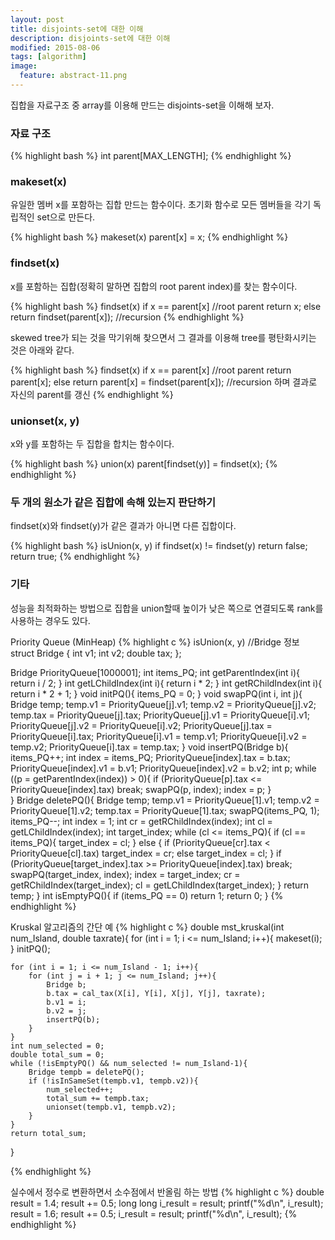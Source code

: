 ```yaml
---
layout: post
title: disjoints-set에 대한 이해 
description: disjoints-set에 대한 이해 
modified: 2015-08-06
tags: [algorithm]
image:
  feature: abstract-11.png
---
```


집합을 자료구조 중 array를 이용해 만드는 disjoints-set을 이해해 보자. 

### 자료 구조

{% highlight bash %}
int parent[MAX_LENGTH];
{% endhighlight %}

### makeset(x)

유일한 멤버 x를 포함하는 집합 만드는 함수이다. 초기화 함수로 모든 멤버들을 각기 독립적인 set으로 만든다. 

{% highlight bash %}
makeset(x)
  parent[x] = x; 
{% endhighlight %}

### findset(x)

x를 포함하는 집합(정확히 말하면 집합의 root parent index)를 찾는 함수이다. 

{% highlight bash %}
findset(x)
   if x == parent[x] //root parent
      return x;
    else 
      return findset(parent[x]); //recursion
{% endhighlight %}

skewed tree가 되는 것을 막기위해 찾으면서 그 결과를 이용해 tree를 평탄화시키는 것은 아래와 같다. 

{% highlight bash %}
findset(x)
   if x == parent[x] //root parent
      return parent[x];
    else 
      return parent[x] = findset(parent[x]); //recursion 하며 결과로 자신의 parent를 갱신
{% endhighlight %}

### unionset(x, y)

x와 y를 포함하는 두 집합을 합치는 함수이다. 

{% highlight bash %}
union(x)
   parent[findset(y)] = findset(x);
{% endhighlight %}

### 두 개의 원소가 같은 집합에 속해 있는지 판단하기 

findset(x)와 findset(y)가 같은 결과가 아니면 다른 집합이다. 

{% highlight bash %}
isUnion(x, y)
  if findset(x) != findset(y)
    return false;
  return true;
{% endhighlight %}

### 기타

성능을 최적화하는 방법으로 집합을 union할때 높이가 낮은 쪽으로 연결되도록 rank를 사용하는 경우도 있다. 

Priority Queue (MinHeap)
{% highlight c %}
isUnion(x, y)
//Bridge 정보
struct Bridge {
	int v1;
	int v2; 
	double tax;
};

Bridge PriorityQueue[1000001];
int items_PQ; 
int getParentIndex(int i){
	return i / 2;
}
int getLChildIndex(int i){
	return i * 2;
}
int getRChildIndex(int i){
	return i * 2 + 1;
}
void initPQ(){
	items_PQ = 0;
}
void swapPQ(int i, int j){
	Bridge temp;
	temp.v1 = PriorityQueue[j].v1;
	temp.v2 = PriorityQueue[j].v2;
	temp.tax = PriorityQueue[j].tax;
	PriorityQueue[j].v1 = PriorityQueue[i].v1;
	PriorityQueue[j].v2 = PriorityQueue[i].v2;
	PriorityQueue[j].tax = PriorityQueue[i].tax;
	PriorityQueue[i].v1 = temp.v1;
	PriorityQueue[i].v2 = temp.v2;
	PriorityQueue[i].tax = temp.tax;
}
void insertPQ(Bridge b){
	items_PQ++;
	int index = items_PQ;
	PriorityQueue[index].tax = b.tax;
	PriorityQueue[index].v1 = b.v1;
	PriorityQueue[index].v2 = b.v2;
	int p;
	while ((p = getParentIndex(index)) > 0){
		if (PriorityQueue[p].tax <= PriorityQueue[index].tax)
			break;
		swapPQ(p, index);
		index = p;
	}	
}
Bridge deletePQ(){
	Bridge temp;
	temp.v1 = PriorityQueue[1].v1;
	temp.v2 = PriorityQueue[1].v2;
	temp.tax = PriorityQueue[1].tax;
	swapPQ(items_PQ, 1);
	items_PQ--;
	int index = 1;
	int cr = getRChildIndex(index);
	int cl = getLChildIndex(index);
	int target_index;
	while (cl <= items_PQ){
		if (cl == items_PQ){
			target_index = cl;
		}
		else {
			if (PriorityQueue[cr].tax < PriorityQueue[cl].tax)
				target_index = cr;
			else
				target_index = cl;
		}
		if (PriorityQueue[target_index].tax >= PriorityQueue[index].tax)
			break;
		swapPQ(target_index, index);
		index = target_index;
		cr = getRChildIndex(target_index);
		cl = getLChildIndex(target_index);
	}
	return temp;
}
int isEmptyPQ(){
	if (items_PQ == 0)
		return 1;
	return 0;
}
{% endhighlight %}


Kruskal 알고리즘의 간단 예
{% highlight c %}
double mst_kruskal(int num_Island, double taxrate){
	for (int i = 1; i <= num_Island; i++){
		makeset(i);
	}
	initPQ();

	for (int i = 1; i <= num_Island - 1; i++){
		for (int j = i + 1; j <= num_Island; j++){
			Bridge b;
			b.tax = cal_tax(X[i], Y[i], X[j], Y[j], taxrate);		
			b.v1 = i;
			b.v2 = j;
			insertPQ(b);
		}
	}
	int num_selected = 0;
	double total_sum = 0;
	while (!isEmptyPQ() && num_selected != num_Island-1){
		Bridge tempb = deletePQ();
		if (!isInSameSet(tempb.v1, tempb.v2)){
			num_selected++;
			total_sum += tempb.tax;
			unionset(tempb.v1, tempb.v2);
		}
	}
	return total_sum;
}

{% endhighlight %}

실수에서 정수로 변환하면서 소수점에서 반올림 하는 방법
{% highlight c %}
	double result = 1.4;
	result += 0.5;
	long long i_result = result;
	printf("%d\n", i_result);
	result = 1.6;
	result += 0.5;
	i_result = result;
	printf("%d\n", i_result);
{% endhighlight %}

